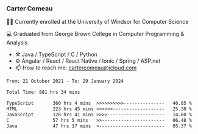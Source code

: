 ### Carter Comeau

🙋‍♂️ Currently enrolled at the University of Windsor for Computer Science

💻 Graduated from George Brown College in Computer Programming & Analysis

- ⚒️ Java / TypeScript / C / Python
- ⚙️ Angular / React / React Native / Ionic / Spring / ASP.net
- 📫 How to reach me: cartercomeau@icloud.com

<!--START_SECTION:waka-->

```txt
From: 21 October 2021 - To: 29 January 2024

Total Time: 881 hrs 34 mins

TypeScript       360 hrs 4 mins  >>>>>>>>>>---------------   40.85 %
HTML             223 hrs 45 mins >>>>>>-------------------   25.38 %
JavaScript       128 hrs 41 mins >>>>---------------------   14.60 %
C                57 hrs 5 mins   >>-----------------------   06.48 %
Java             47 hrs 17 mins  >------------------------   05.37 %
```

<!--END_SECTION:waka-->
